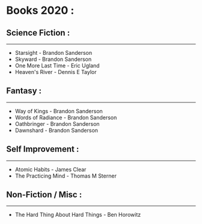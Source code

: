 # Books 2020 :

## Science Fiction :
--------------------
* Starsight - Brandon Sanderson
* Skyward - Brandon Sanderson
* One More Last Time - Eric Ugland
* Heaven's River - Dennis E Taylor

## Fantasy :
------------
* Way of Kings - Brandon Sanderson
* Words of Radiance - Brandon Sanderson
* Oathbringer - Brandon Sanderson
* Dawnshard - Brandon Sanderson

## Self Improvement :
---------------------
* Atomic Habits - James Clear
* The Practicing Mind - Thomas M Sterner

## Non-Fiction / Misc : 
-----------------------
* The Hard Thing About Hard Things - Ben Horowitz
